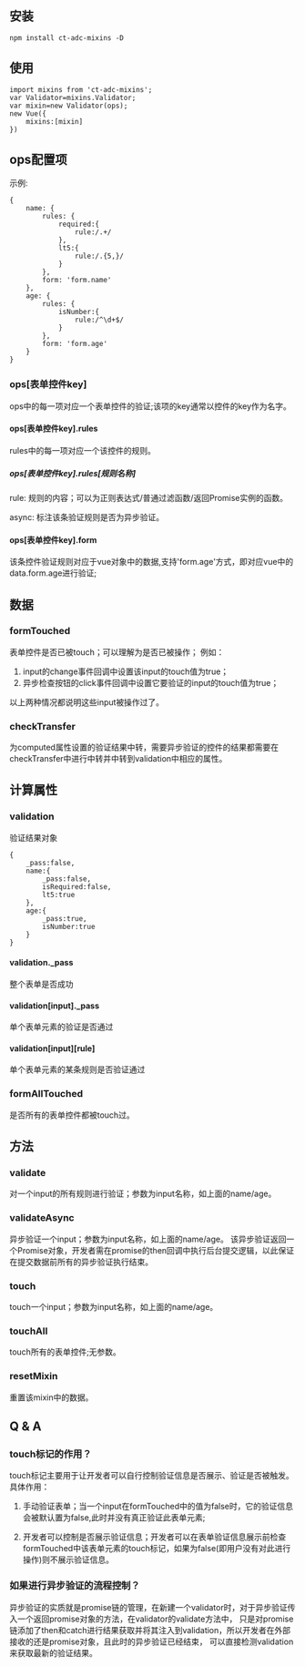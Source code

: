 ## 安装 

```
npm install ct-adc-mixins -D
```

## 使用

```
import mixins from 'ct-adc-mixins';
var Validator=mixins.Validator;
var mixin=new Validator(ops);
new Vue({
    mixins:[mixin]
})
```

## ops配置项

示例:
```
{
    name: {
        rules: {
            required:{
                rule:/.+/
            },
            lt5:{
                rule:/.{5,}/
            }
        },
        form: 'form.name'
    },
    age: {
        rules: {
            isNumber:{
                rule:/^\d+$/
            }
        },
        form: 'form.age'
    }
}
```


### ops[表单控件key]

ops中的每一项对应一个表单控件的验证;该项的key通常以控件的key作为名字。

#### ops[表单控件key].rules

rules中的每一项对应一个该控件的规则。

##### ops[表单控件key].rules[规则名称]
 
rule: 规则的内容；可以为正则表达式/普通过滤函数/返回Promise实例的函数。

async: 标注该条验证规则是否为异步验证。

#### ops[表单控件key].form

该条控件验证规则对应于vue对象中的数据,支持'form.age'方式，即对应vue中的data.form.age进行验证;

## 数据

### formTouched

表单控件是否已被touch；可以理解为是否已被操作；
例如：
1. input的change事件回调中设置该input的touch值为true；
2. 异步检查按钮的click事件回调中设置它要验证的input的touch值为true；

以上两种情况都说明这些input被操作过了。

### checkTransfer

为computed属性设置的验证结果中转，需要异步验证的控件的结果都需要在checkTransfer中进行中转并中转到validation中相应的属性。

## 计算属性

### validation

验证结果对象

```
{
    _pass:false,
    name:{
        _pass:false,
        isRequired:false,
        lt5:true
    },
    age:{
        _pass:true,
        isNumber:true
    }
}
```

#### validation._pass

整个表单是否成功

#### validation[input]._pass

单个表单元素的验证是否通过

#### validation[input][rule]

单个表单元素的某条规则是否验证通过



### formAllTouched 

是否所有的表单控件都被touch过。

## 方法

### validate

对一个input的所有规则进行验证；参数为input名称，如上面的name/age。

### validateAsync

异步验证一个input；参数为input名称，如上面的name/age。
该异步验证返回一个Promise对象，开发者需在promise的then回调中执行后台提交逻辑，以此保证在提交数据前所有的异步验证执行结束。

### touch

touch一个input；参数为input名称，如上面的name/age。

### touchAll

touch所有的表单控件;无参数。

### resetMixin

重置该mixin中的数据。


## Q & A

### touch标记的作用？

touch标记主要用于让开发者可以自行控制验证信息是否展示、验证是否被触发。
具体作用：

1. 手动验证表单；当一个input在formTouched中的值为false时，它的验证信息会被默认置为false,此时并没有真正验证此表单元素;

2. 开发者可以控制是否展示验证信息；开发者可以在表单验证信息展示前检查formTouched中该表单元素的touch标记，如果为false(即用户没有对此进行操作)则不展示验证信息。

### 如果进行异步验证的流程控制？

异步验证的实质就是promise链的管理，在新建一个validator时，对于异步验证传入一个返回promise对象的方法，在validator的validate方法中，
只是对promise链添加了then和catch进行结果获取并将其注入到validation，所以开发者在外部接收的还是promise对象，且此时的异步验证已经结束，
可以直接检测validation来获取最新的验证结果。










